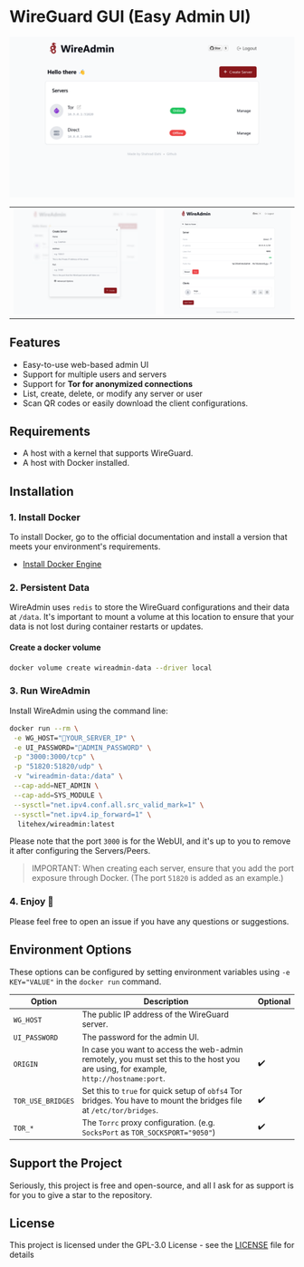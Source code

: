 # WireGuard GUI (Easy Admin UI)

![Screenshot](assets/screenshot-1.png)

|                                                                                            |                                                                                            |
|:------------------------------------------------------------------------------------------:|:------------------------------------------------------------------------------------------:| 
| <img src="assets/screenshot-2.png" alt="screenshot" style="width:100%;max-height:300px;"/> | <img src="assets/screenshot-3.png" alt="screenshot" style="width:100%;max-height:300px;"/> |

## Features

- Easy-to-use web-based admin UI
- Support for multiple users and servers
- Support for **Tor for anonymized connections**
- List, create, delete, or modify any server or user
- Scan QR codes or easily download the client configurations.

## Requirements

* A host with a kernel that supports WireGuard.
* A host with Docker installed.

## Installation

### 1. Install Docker

To install Docker, go to the official documentation and install a version that meets your environment's requirements.

- [Install Docker Engine](https://docs.docker.com/engine/install/)

### 2. Persistent Data

WireAdmin uses `redis` to store the WireGuard configurations and their data at `/data`. It's important to mount a volume
at this location to ensure that your data is not lost during container restarts or updates.

#### Create a docker volume

```bash
docker volume create wireadmin-data --driver local
```

### 3. Run WireAdmin

Install WireAdmin using the command line:

```bash
docker run --rm \
 -e WG_HOST="🚨YOUR_SERVER_IP" \
 -e UI_PASSWORD="🔐ADMIN_PASSWORD" \
 -p "3000:3000/tcp" \
 -p "51820:51820/udp" \
 -v "wireadmin-data:/data" \
 --cap-add=NET_ADMIN \
 --cap-add=SYS_MODULE \
 --sysctl="net.ipv4.conf.all.src_valid_mark=1" \
 --sysctl="net.ipv4.ip_forward=1" \
  litehex/wireadmin:latest
```

Please note that the port `3000` is for the WebUI, and it's up to you to remove it after configuring the Servers/Peers.

> IMPORTANT: When creating each server, ensure that you add the port exposure through Docker. (The port `51820` is added
> as an example.)

### 4. Enjoy 🎉

Please feel free to open an issue if you have any questions or suggestions.

## Environment Options

These options can be configured by setting environment variables using `-e KEY="VALUE"` in the `docker run` command.

| Option            | Description                                                                                                                          | Optional |
|-------------------|--------------------------------------------------------------------------------------------------------------------------------------|----------|
| `WG_HOST`         | The public IP address of the WireGuard server.                                                                                       |          |
| `UI_PASSWORD`     | The password for the admin UI.                                                                                                       |          |
| `ORIGIN`          | In case you want to access the web-admin remotely, you must set this to the host you are using, for example, `http://hostname:port`. | ✔️       |
| `TOR_USE_BRIDGES` | Set this to `true` for quick setup of `obfs4` Tor bridges. You have to mount the bridges file at `/etc/tor/bridges`.                 | ✔️       |
| `TOR_*`           | The `Torrc` proxy configuration. (e.g. `SocksPort` as `TOR_SOCKSPORT="9050"`)                                                        | ✔️       |

## Support the Project

Seriously, this project is free and open-source, and all I ask for as support is for you to give a star to the
repository.

## License

This project is licensed under the GPL-3.0 License - see the [LICENSE](LICENSE) file for details
